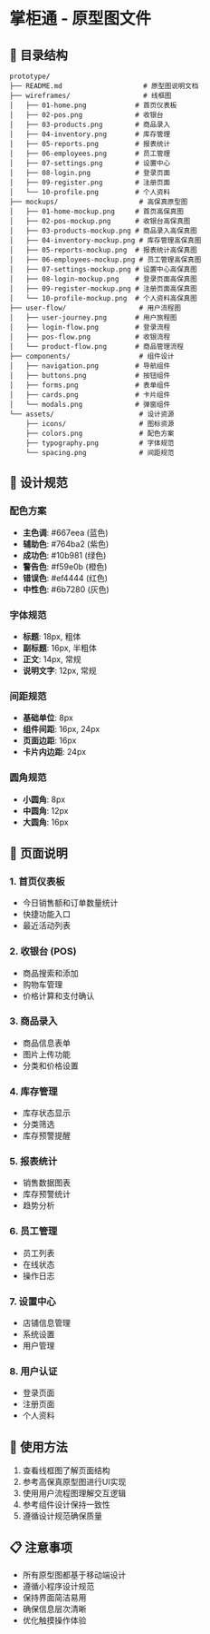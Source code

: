 # 掌柜通 - 原型图文件

## 📁 目录结构

```
prototype/
├── README.md                    # 原型图说明文档
├── wireframes/                  # 线框图
│   ├── 01-home.png            # 首页仪表板
│   ├── 02-pos.png             # 收银台
│   ├── 03-products.png        # 商品录入
│   ├── 04-inventory.png       # 库存管理
│   ├── 05-reports.png         # 报表统计
│   ├── 06-employees.png       # 员工管理
│   ├── 07-settings.png        # 设置中心
│   ├── 08-login.png           # 登录页面
│   ├── 09-register.png        # 注册页面
│   └── 10-profile.png         # 个人资料
├── mockups/                    # 高保真原型图
│   ├── 01-home-mockup.png     # 首页高保真图
│   ├── 02-pos-mockup.png      # 收银台高保真图
│   ├── 03-products-mockup.png # 商品录入高保真图
│   ├── 04-inventory-mockup.png # 库存管理高保真图
│   ├── 05-reports-mockup.png  # 报表统计高保真图
│   ├── 06-employees-mockup.png # 员工管理高保真图
│   ├── 07-settings-mockup.png # 设置中心高保真图
│   ├── 08-login-mockup.png    # 登录页面高保真图
│   ├── 09-register-mockup.png # 注册页面高保真图
│   └── 10-profile-mockup.png  # 个人资料高保真图
├── user-flow/                  # 用户流程图
│   ├── user-journey.png       # 用户旅程图
│   ├── login-flow.png         # 登录流程
│   ├── pos-flow.png           # 收银流程
│   └── product-flow.png       # 商品管理流程
├── components/                 # 组件设计
│   ├── navigation.png         # 导航组件
│   ├── buttons.png            # 按钮组件
│   ├── forms.png              # 表单组件
│   ├── cards.png              # 卡片组件
│   └── modals.png             # 弹窗组件
└── assets/                     # 设计资源
    ├── icons/                  # 图标资源
    ├── colors.png              # 配色方案
    ├── typography.png          # 字体规范
    └── spacing.png             # 间距规范
```

## 🎯 设计规范

### 配色方案
- **主色调**: #667eea (蓝色)
- **辅助色**: #764ba2 (紫色)
- **成功色**: #10b981 (绿色)
- **警告色**: #f59e0b (橙色)
- **错误色**: #ef4444 (红色)
- **中性色**: #6b7280 (灰色)

### 字体规范
- **标题**: 18px, 粗体
- **副标题**: 16px, 半粗体
- **正文**: 14px, 常规
- **说明文字**: 12px, 常规

### 间距规范
- **基础单位**: 8px
- **组件间距**: 16px, 24px
- **页面边距**: 16px
- **卡片内边距**: 24px

### 圆角规范
- **小圆角**: 8px
- **中圆角**: 12px
- **大圆角**: 16px

## 📱 页面说明

### 1. 首页仪表板
- 今日销售额和订单数量统计
- 快捷功能入口
- 最近活动列表

### 2. 收银台 (POS)
- 商品搜索和添加
- 购物车管理
- 价格计算和支付确认

### 3. 商品录入
- 商品信息表单
- 图片上传功能
- 分类和价格设置

### 4. 库存管理
- 库存状态显示
- 分类筛选
- 库存预警提醒

### 5. 报表统计
- 销售数据图表
- 库存预警统计
- 趋势分析

### 6. 员工管理
- 员工列表
- 在线状态
- 操作日志

### 7. 设置中心
- 店铺信息管理
- 系统设置
- 用户管理

### 8. 用户认证
- 登录页面
- 注册页面
- 个人资料

## 🚀 使用方法

1. 查看线框图了解页面结构
2. 参考高保真原型图进行UI实现
3. 使用用户流程图理解交互逻辑
4. 参考组件设计保持一致性
5. 遵循设计规范确保质量

## 📋 注意事项

- 所有原型图都基于移动端设计
- 遵循小程序设计规范
- 保持界面简洁易用
- 确保信息层次清晰
- 优化触摸操作体验
